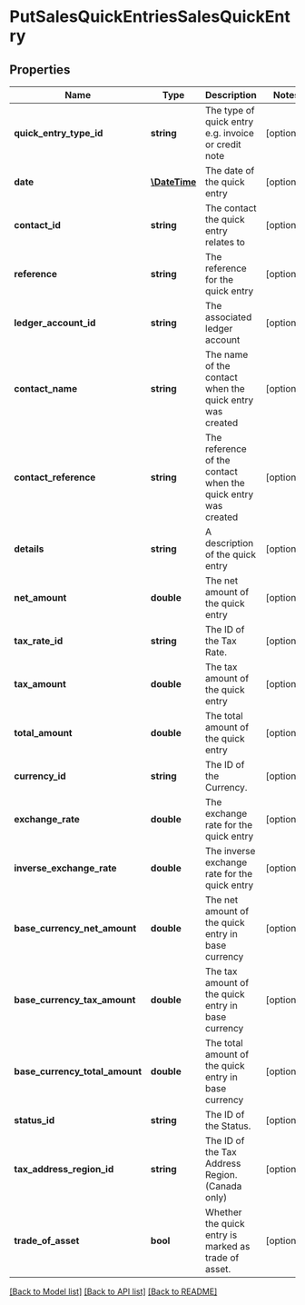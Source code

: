 # PutSalesQuickEntriesSalesQuickEntry

## Properties
Name | Type | Description | Notes
------------ | ------------- | ------------- | -------------
**quick_entry_type_id** | **string** | The type of quick entry e.g. invoice or credit note | [optional] 
**date** | [**\DateTime**](\DateTime.md) | The date of the quick entry | [optional] 
**contact_id** | **string** | The contact the quick entry relates to | [optional] 
**reference** | **string** | The reference for the quick entry | [optional] 
**ledger_account_id** | **string** | The associated ledger account | [optional] 
**contact_name** | **string** | The name of the contact when the quick entry was created | [optional] 
**contact_reference** | **string** | The reference of the contact when the quick entry was created | [optional] 
**details** | **string** | A description of the quick entry | [optional] 
**net_amount** | **double** | The net amount of the quick entry | [optional] 
**tax_rate_id** | **string** | The ID of the Tax Rate. | [optional] 
**tax_amount** | **double** | The tax amount of the quick entry | [optional] 
**total_amount** | **double** | The total amount of the quick entry | [optional] 
**currency_id** | **string** | The ID of the Currency. | [optional] 
**exchange_rate** | **double** | The exchange rate for the quick entry | [optional] 
**inverse_exchange_rate** | **double** | The inverse exchange rate for the quick entry | [optional] 
**base_currency_net_amount** | **double** | The net amount of the quick entry in base currency | [optional] 
**base_currency_tax_amount** | **double** | The tax amount of the quick entry in base currency | [optional] 
**base_currency_total_amount** | **double** | The total amount of the quick entry in base currency | [optional] 
**status_id** | **string** | The ID of the Status. | [optional] 
**tax_address_region_id** | **string** | The ID of the Tax Address Region. (Canada only) | [optional] 
**trade_of_asset** | **bool** | Whether the quick entry is marked as trade of asset. | [optional] 

[[Back to Model list]](../README.md#documentation-for-models) [[Back to API list]](../README.md#documentation-for-api-endpoints) [[Back to README]](../README.md)


